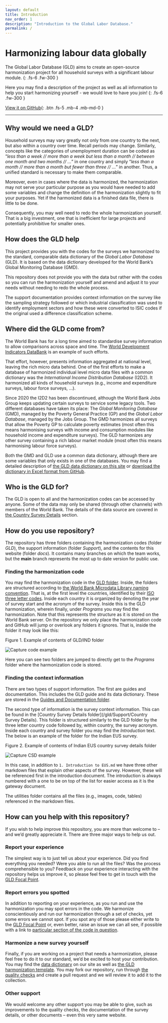 ```yaml
---
layout: default
title: Introduction
nav_order: 1
description: "Introduction to the Global Labor Database."
permalink: /
---
```


# Harmonizing labour data globally

The Global Labor Database (GLD) aims to create an open-source harmonization project for all household surveys with a significant labour module.
{: .fs-6 .fw-300 }

Here you may find a description of the project as well as all information to help you start harmonizing yourself - we would love to have you join!
{: .fs-6 .fw-300 }

[View it on GitHub](https://github.com/worldbank/gld/tree/main){: .btn .fs-5 .mb-4 .mb-md-0 }

---

## Why would we need a GLD?

Household surveys may vary greatly not only from one country to the next, but also within a country over time. Recall periods may change. Similarly, concepts like the categories of unemployment duration can be coded as “*less than a week // more than a week but less than a month // between one month and two months // …*” in one country and simply “*less than a month // more than a month but fewer than three // …*” in another. Thus, a unified standard is necessary to make them comparable.

Moreover, even in cases where the data is harmonized, the harmonization may not serve your particular purpose as you would have needed to add some variables and change the definition of the harmonization slightly to fit your purposes. Yet if the harmonized data is a finished data file, there is little to be done.

Consequently, you may well need to redo the whole harmonization yourself. That is a big investment, one that is inefficient for large projects and potentially prohibitive for smaller ones.


## How does the GLD help

This project provides you with the codes for the surveys we harmonized to the standard, comparable data dictionary of the *Global Labor Database* (GLD). It is based on the data dictionary developed for the World Bank’s Global Monitoring Database (GMD).

This repository does not provide you with the data but rather with the codes so you can run the harmonization yourself and amend and adjust it to your needs without needing to redo the whole process.

The support documentation provides context information on the survey like the sampling strategy followed or which industrial classification was used to identify employment sectors and how these were converted to ISIC codes if the original used a difference classification scheme.

## Where did the GLD come from?

The World Bank has for a long time aimed to standardise survey information to allow comparisons across space and time. The [World Development Indicators DataBank]( https://databank.worldbank.org/source/world-development-indicators) is an example of such efforts.

That effort, however, presents information aggregated at national level, leaving the rich micro data behind. One of the first efforts to make a database of harmonized individual level micro data files with a common dictionary was the *International Income Distribution Database* (I2D2). It harmonized all kinds of household surveys (e.g., income and expenditure surveys, labour force surveys, …).

Since 2020 the I2D2 has been discontinued, although the World Bank Jobs Group keeps updating certain surveys to service some legacy tools. Two different databases have taken its place: The *Global Monitoring Database* (GMD), managed by the Poverty General Practice (GP) and the *Global Labor Database*, managed by the Jobs Group. The GMD harmonizes all surveys that allow the Poverty GP to calculate poverty estimates (most often this means harmonising surveys with income and consumption modules like household income and expenditure surveys). The GLD harmonizes any other survey containing a rich labour market module (most often this means harmonising labour force surveys).

Both the GMD and GLD use a common data dictionary, although there are some variables that only exists in one of the databases. You may find a detailed description of [the GLD data dictionary on this site](docs/data-dictionary) or [download the dictionary in Excel format from GitHub](https://github.com/worldbank/gld/tree/main/Support/Guides%20and%20Documentation).


## Who is the GLD for?

The GLD is open to all and the harmonization codes can be accessed by anyone. Some of the data may only be shared (through other channels) with members of the World Bank. The details of the data source are covered in [the Country Survey Details](https://github.com/worldbank/gld/tree/main/Support/Country%20Survey%20Details) section. 

## How do you use repository?

The repository has three folders containing the harmonization codes (folder *GLD*), the support information (folder *Support*), and the contents for this website (folder *docs*). It contains many branches on which the team works, but the **main** branch represents the most up to date version for public use.

### Finding the harmonization code

You may find the harmonization code in the [GLD folder](https://github.com/worldbank/gld/tree/main/GLD). Inside, the folders are structured according to [the World Bank Microdata Library naming convention](https://github.com/worldbank/gld/blob/main/Support/Guides%20and%20Documentation/For%20context%20-%20Microdata%20Library%20Folder%20and%20File%20Naming%20Management.docx). That is, at the first level the countries, identified by their [ISO three letter codes](https://en.wikipedia.org/wiki/ISO_3166-1_alpha-3). Inside each country it is organized by denoting the year of survey start and the acronym of the survey. Inside this is the GLD harmonization, wherein finally, under *Programs* you may find the harmonization.
Note that this represents the structure as it is stored on the World Bank server. On the repository we only place the harmonization code and GitHub will jump or overlook any folders it ignores. That is, inside the folder it may look like this:

Figure 1. Example of contents of GLD/IND folder

![Capture code example](/gld/assets/images/ind_code_example.png)


Here you can see two folders are jumped to directly get to the *Programs* folder where the harmonization code is stored.

### Finding the context information

There are two types of support information. The first are guides and documentation. This includes the GLD guide and its data dictionary. These are stored in the [Guides and Documentation folder](https://github.com/worldbank/gld/tree/main/Support/Guides%20and%20Documentation).

The second type of information is the survey context information. This can be found in the [Country Survey Details folder](/gld/Support/Country Survey Details). This folder is structured similarly to the GLD folder by the three letter country code followed by, within country, the survey acronym. Inside each country and survey folder you may find the *Introduction* text. The below is an example of the folder for the Indian EUS survey.

Figure 2. Example of contents of Indian EUS country survey details folder

![Capture CSD example](/gld/assets/images/ind_csd_example.png)


In this case, in addition to `1. Introduction to EUS.md` we have three other markdown files that explain other aspects of the survey. However, these will be referenced first in the introduction document. The introduction is always numbered with a one to be on top of the list for easier access as it is the gateway document.

The utilities folder contains all the files (e.g., images, code, tables) referenced in the markdown files.

## How can you help with this repository?

If you wish to help improve this repository, you are more than welcome to – and we’d greatly appreciate it. There are three major ways to help us out.

### Report your experience

The simplest way is to just tell us about your experience. Did you find everything you needed? Were you able to run all the files? Was the process comprehensible to you? Feedback on your experience interacting with the repository helps us improve it, so please feel free to get in touch with the [GLD Focal Point](mailto:gld@worldbank.org).

### Report errors you spotted

In addition to reporting on your experience, as you run and use the harmonization you may spot errors in the code. We harmonize conscientiously and run our harmonization through a set of checks, yet some errors we cannot spot. If you spot any of those please either write to the [GLD Focal Point](mailto:gld@worldbank.org) or, even better, raise an issue we can all see, if possible with a link to [particular section of the code in question](https://docs.github.com/en/github/writing-on-github/working-with-advanced-formatting/creating-a-permanent-link-to-a-code-snippet).

### Harmonize a new survey yourself 

Finally, if you are working on a project that needs a harmonization, please feel free to do it to our standard, we’d be excited to host your contribution. You may find the [data dictionary](https://github.com/worldbank/gld/blob/main/Support/Guides%20and%20Documentation/GLD_Dictionary_v01.xlsx) on our site as well as [the GLD harmonization template](https://github.com/worldbank/gld/blob/main/Support/Templates/GLD_Harmonization_Template.do). You may fork our repository, run through [the quality checks](https://github.com/worldbank/gld/tree/main/Support/Q%20Checks) and create a pull request and we will review it to add it to the collection.

### Other support

We would welcome any other support you may be able to give, such as improvements to the quality checks, the documentation of the survey details, or other documents – even this very same website.
